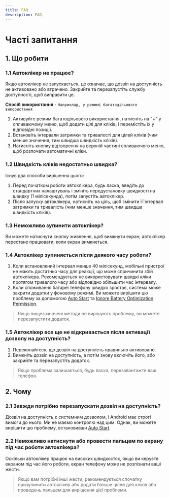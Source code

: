 ```yaml
---
title: FAQ
description: FAQ
---
```


# Часті запитання

## 1. Що робити

### 1.1 Автоклікер не працює?

Якщо автоклікер не запускається, це означає, що дозвіл на доступність не активовано або втрачено. Закрийте та перезапустіть службу доступності, щоб виправити це.

**Спосіб використання** - `Наприклад, у режимі багатоцільового використання`

1. Активуйте режим багатоцільового використання, натисніть на "+" у спливаючому меню, щоб додати цілі для кліків, і перемістіть їх у відповідні позиції.
2. Встановіть інтервали затримки та тривалості для цілей кліків (чим менше значення, тим швидша швидкість кліків).
3. Натисніть кнопку відтворення на верхній частині спливаючого меню, щоб розпочати автоматичні кліки.

### 1.2 Швидкість кліків недостатньо швидка?

Існує два способи вирішення цього:

1. Перед початком роботи автоклікера, будь ласка, введіть до стандартних налаштувань і змініть передустановку швидкості на швидку (1 мілісекунда), потім запустіть автоклікер.
2. Після запуску автоклікера, натисніть на ціль, щоб змінити її інтервал затримки та тривалість (чим менше значення, тим швидша швидкість кліків).

### 1.3 Неможливо зупинити автоклікер?

Ви можете натиснути кнопку живлення, щоб вимкнути екран; автоклікер перестане працювати, коли екран вимкнеться.

### 1.4 Автоклікер зупиняється після деякого часу роботи?

1. Коли встановлений інтервал менше 40 мілісекунд, мобільні пристрої не мають достатньо часу для реакції, що може спричинити збій автоклікера. Рекомендується не використовувати швидкі кліки протягом тривалого часу або відповідно збільшити час інтервалу.
2. Коли споживання батареї телефону швидко зростає, система може закрити додатки у фоновому режимі. Ви можете вирішити цю проблему за допомогою [Auto Start](https://dontkillmyapp.com/) та [Ignore Battery Optimization Permission](https://dontkillmyapp.com/).

> Якщо вищезазначені методи не вирішують проблему, ви можете перезапустити додаток.

### 1.5 Автоклікер все ще не відкривається після активації дозволу на доступність?

1. Переконайтеся, що дозвіл на доступність правильно активовано.
2. Вимкніть дозвіл на доступність, а потім знову включіть його, або закрийте та перезапустіть додаток.

> Якщо проблема залишається, будь ласка, перезавантажте ваш телефон.

## 2. Чому

### 2.1 Завжди потрібно перезапускати дозвіл на доступність?

Дозвіл на доступність є системним дозволом, і Android має строгі вимоги до нього. Ми не маємо контролю над цим.
Однак, ви можете вирішити цю проблему, встановивши [Auto Start](https://dontkillmyapp.com/).

### 2.2 Неможливо натиснути або провести пальцем по екрану під час роботи автоклікера?

Оскільки автоклікер працює на високих швидкостях, якщо ви керуєте екраном під час його роботи, екран телефону може не розпізнати ваші жести.

> Якщо вам потрібні інші жести, рекомендується спочатку призупинити автоклікер або додати більше цілей для кліків або проведень пальцем для вирішення цієї проблеми.
